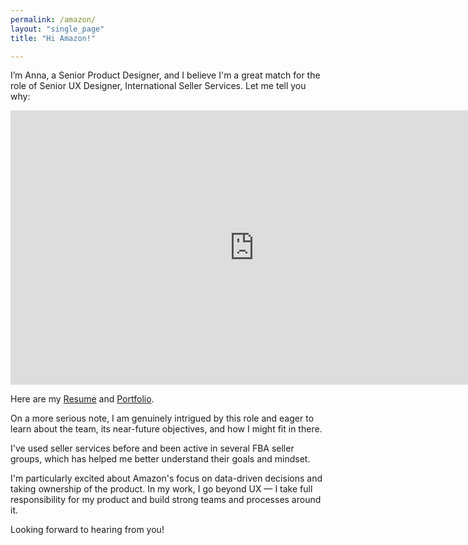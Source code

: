 ```yaml
---
permalink: /amazon/
layout: "single_page"
title: "Hi Amazon!"

---
```

<p class="singlePage_bottom">I’m Anna, a Senior Product Designer, and I believe I'm a great match for the role of Senior UX Designer, International Seller Services. Let me tell you why:</p>

<div class="video-container"><iframe width="780" height="438.75" src="https://www.youtube.com/embed/-JvoeNTOLKY?si=DMcKikqvgPHMa8YT" title="YouTube video player" frameborder="0" allow="accelerometer; autoplay; clipboard-write; encrypted-media; gyroscope; picture-in-picture; web-share" referrerpolicy="strict-origin-when-cross-origin" allowfullscreen></iframe> </div>

<p class="singlePage">Here are my <a href="../assets/uploads/Resume/Resume_Anna_Kozhevnikova_Amazon.pdf" target="_blank">Resume</a> and <a href="../../index.html" target="_blank">Portfolio</a>.</p>
<p class="cover_letter">On a more serious note, I am genuinely intrigued by this role and eager to learn about the team, its near-future objectives, and how I might fit in there.</p>
<p>I've used seller services before and been active in several FBA seller groups, which has helped me better understand their goals and mindset.</p>

<p>I'm particularly excited about Amazon's focus on data-driven decisions and taking ownership of the product. In my work, I go beyond UX — I take full responsibility for my product and build strong teams and processes around it.</p>

<div class="callout heart">Looking forward to hearing from you!</div>
